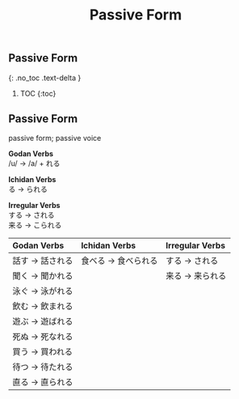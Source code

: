 ﻿---
layout: default
title: Passive Form
parent: <ruby>文法<rt>ぶんぽう</rt></ruby> Grammar
---

## Passive Form
{: .no_toc .text-delta }

1. TOC
{:toc}

## Passive Form
passive form; passive voice

**Godan Verbs**  
/u/ → /a/ + れる

**Ichidan Verbs**  
る → られる

**Irregular Verbs**  
する → される  
来る → こられる

| Godan Verbs     | Ichidan Verbs       | Irregular Verbs |
|:--------------- |:------------------- |:--------------- |
| 話す → 話される | 食べる → 食べられる | する → される   |
| 聞く → 聞かれる |                     | 来る → 来られる |
| 泳ぐ → 泳がれる |                     |                 |
| 飲む → 飲まれる |                     |                 |
| 遊ぶ → 遊ばれる |                     |                 |
| 死ぬ → 死なれる |                     |                 |
| 買う → 買われる |                     |                 |
| 待つ → 待たれる |                     |                 |
| 直る → 直られる |                     |                 |
